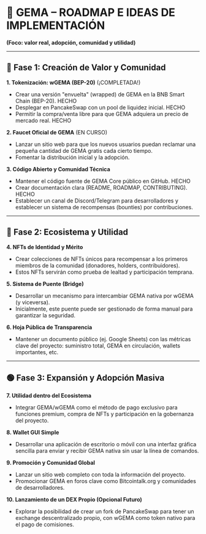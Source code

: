 # 💎 GEMA – ROADMAP E IDEAS DE IMPLEMENTACIÓN

**(Foco: valor real, adopción, comunidad y utilidad)**
 
---

## 🔷 Fase 1: Creación de Valor y Comunidad

**1. Tokenización: wGEMA (BEP-20)** (¡COMPLETADA!)
* Crear una versión "envuelta" (wrapped) de GEMA en la BNB Smart Chain (BEP-20). HECHO
* Desplegar en PancakeSwap con un pool de liquidez inicial. HECHO
* Permitir la compra/venta libre para que GEMA adquiera un precio de mercado real. HECHO

**2. Faucet Oficial de GEMA** (EN CURSO)
* Lanzar un sitio web para que los nuevos usuarios puedan reclamar una pequeña cantidad de GEMA gratis cada cierto tiempo.
* Fomentar la distribución inicial y la adopción.

**3. Código Abierto y Comunidad Técnica**
* Mantener el código fuente de GEMA Core público en GitHub. HECHO
* Crear documentación clara (README, ROADMAP, CONTRIBUTING). HECHO
* Establecer un canal de Discord/Telegram para desarrolladores y establecer un sistema de recompensas (bounties) por contribuciones.

---

## 🔶 Fase 2: Ecosistema y Utilidad

**4. NFTs de Identidad y Mérito**
* Crear colecciones de NFTs únicos para recompensar a los primeros miembros de la comunidad (donadores, holders, contribuidores).
* Estos NFTs servirán como prueba de lealtad y participación temprana.

**5. Sistema de Puente (Bridge)**
* Desarrollar un mecanismo para intercambiar GEMA nativa por wGEMA (y viceversa).
* Inicialmente, este puente puede ser gestionado de forma manual para garantizar la seguridad.

**6. Hoja Pública de Transparencia**
* Mantener un documento público (ej. Google Sheets) con las métricas clave del proyecto: suministro total, GEMA en circulación, wallets importantes, etc.

---

## 🟢 Fase 3: Expansión y Adopción Masiva

**7. Utilidad dentro del Ecosistema**
* Integrar GEMA/wGEMA como el método de pago exclusivo para funciones premium, compra de NFTs y participación en la gobernanza del proyecto.

**8. Wallet GUI Simple**
* Desarrollar una aplicación de escritorio o móvil con una interfaz gráfica sencilla para enviar y recibir GEMA nativa sin usar la línea de comandos.

**9. Promoción y Comunidad Global**
* Lanzar un sitio web completo con toda la información del proyecto.
* Promocionar GEMA en foros clave como Bitcointalk.org y comunidades de desarrolladores.

**10. Lanzamiento de un DEX Propio (Opcional Futuro)**
* Explorar la posibilidad de crear un fork de PancakeSwap para tener un exchange descentralizado propio, con wGEMA como token nativo para el pago de comisiones.

